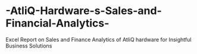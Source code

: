 # -AtliQ-Hardware-s-Sales-and-Financial-Analytics-
Excel Report on Sales and Finance Analytics of AtliQ hardware for Insightful Business Solutions
